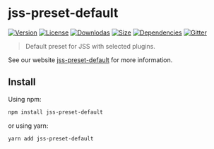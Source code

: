 # jss-preset-default

[![Version](https://img.shields.io/npm/v/jss-preset-default.svg?style=flat)](https://npmjs.org/package/jss-preset-default)
[![License](https://img.shields.io/npm/l/jss-preset-default.svg?style=flat)](https://github.com/cssinjs/jss/blob/master/LICENSE)
[![Downlodas](https://img.shields.io/npm/dm/jss-preset-default.svg?style=flat)](https://npmjs.org/package/jss-preset-default)
[![Size](https://img.shields.io/bundlephobia/minzip/jss-preset-default.svg?style=flat)](https://npmjs.org/package/jss-preset-default)
[![Dependencies](https://img.shields.io/david/cssinjs/jss.svg?path=packages%2Fjss-preset-default&style=flat)](https://npmjs.org/package/jss-preset-default)
[![Gitter](https://badges.gitter.im/JoinChat.svg)](https://gitter.im/cssinjs/lobby)

> Default preset for JSS with selected plugins.

See our website [jss-preset-default](https://cssinjs.org/jss-preset-default?v=v10.0.0-alpha.22) for more information.

## Install

Using npm:

```sh
npm install jss-preset-default
```

or using yarn:

```sh
yarn add jss-preset-default
```
